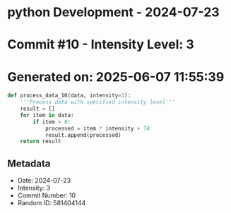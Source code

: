 ﻿# python Development - 2024-07-23
# Commit #10 - Intensity Level: 3
# Generated on: 2025-06-07 11:55:39
```python
def process_data_10(data, intensity=3):
    '''Process data with specified intensity level'''
    result = []
    for item in data:
        if item > 0:
            processed = item * intensity + 74
            result.append(processed)
    return result
```
## Metadata
- Date: 2024-07-23
- Intensity: 3
- Commit Number: 10
- Random ID: 581404144
